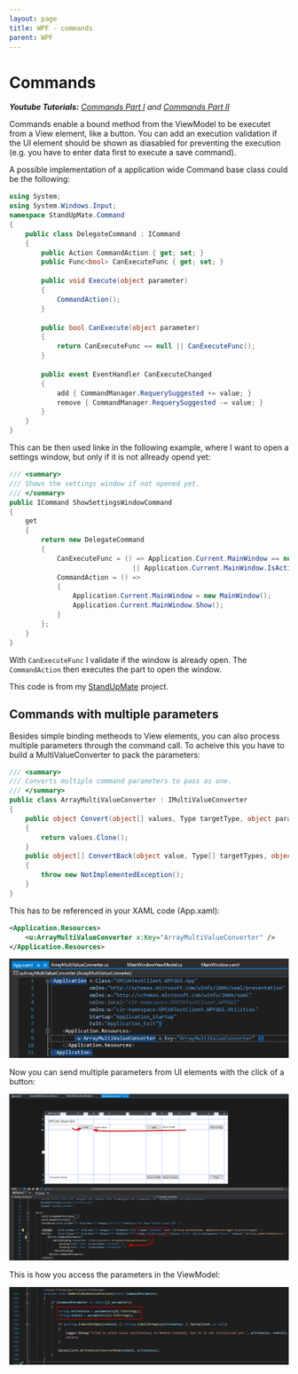 ```yaml
---
layout: page
title: WPF - commands
parent: WPF
---
```


# Commands

***Youtube Tutorials:** [Commands Part I](https://www.youtube.com/watch?v=HDSRG7GvPbo) and [Commands Part II](https://www.youtube.com/watch?v=8WfD2cFRymM)*

Commands enable a bound method from the ViewModel to be executet from a View element, like a button. You can add an execution validation if the UI element should be shown as diasabled for preventing the execution (e.g. you have to enter data first to execute a save command). 

A possible implementation of a application wide Command base class could be the following:

```csharp
using System;
using System.Windows.Input;
namespace StandUpMate.Command
{
    public class DelegateCommand : ICommand
    {
        public Action CommandAction { get; set; }
        public Func<bool> CanExecuteFunc { get; set; }

        public void Execute(object parameter)
        {
            CommandAction();
        }

        public bool CanExecute(object parameter)
        {
            return CanExecuteFunc == null || CanExecuteFunc();
        }

        public event EventHandler CanExecuteChanged
        {
            add { CommandManager.RequerySuggested += value; }
            remove { CommandManager.RequerySuggested -= value; }
        }
    }
}
```

This can be then used linke in the following example, where I want to open a settings window, but only if it is not allready opend yet:

```csharp
/// <summary>
/// Shows the settings window if not opened yet.
/// </summary>
public ICommand ShowSettingsWindowCommand
{
    get
    {
        return new DelegateCommand
        {
            CanExecuteFunc = () => Application.Current.MainWindow == null 
	                           || Application.Current.MainWindow.IsActive == false,
            CommandAction = () =>
            {
                Application.Current.MainWindow = new MainWindow();
                Application.Current.MainWindow.Show();
            }
        };
    }
}
```
With `CanExecuteFunc` I validate if the window is already open. The `CommandAction` then executes the part to open the window.

This code is from my [StandUpMate](https://github.com/Skjoldrun/StandUpMate) project.


## Commands with multiple parameters

Besides simple binding metheods to View elements, you can also process multiple parameters through the command call. To acheive this you have to build a MultiValueConverter to pack the parameters:

```csharp
/// <summary>
/// Converts multiple command parameters to pass as one.
/// </summary>
public class ArrayMultiValueConverter : IMultiValueConverter
{
    public object Convert(object[] values, Type targetType, object parameter, CultureInfo culture)
    {
        return values.Clone();
    }
    public object[] ConvertBack(object value, Type[] targetTypes, object parameter, CultureInfo culture)
    {
        throw new NotImplementedException();
    }
}
```

This has to be referenced in your XAML code (App.xaml):

```xml
<Application.Resources>
    <u:ArrayMultiValueConverter x:Key="ArrayMultiValueConverter" />
</Application.Resources>
```

[![ArrayMultiValueConverter refference in XAML](/assets/images/articles/commands/ArrayMultiValueConverter-reference.png)](/assets/images/articles/commands/ArrayMultiValueConverter-reference.png)

Now you can send multiple parameters from UI elements with the click of a button:

[![ArrayMultiValueConverter refference in XAML](/assets/images/articles/commands/example-view.png)](/assets/images/articles/commands/example-view.png)

This is how you access the parameters in the ViewModel:

[![ArrayMultiValueConverter refference in XAML](/assets/images/articles/commands/access-param-ViewModel.png)](/assets/images/articles/commands/access-param-ViewModel.png)
